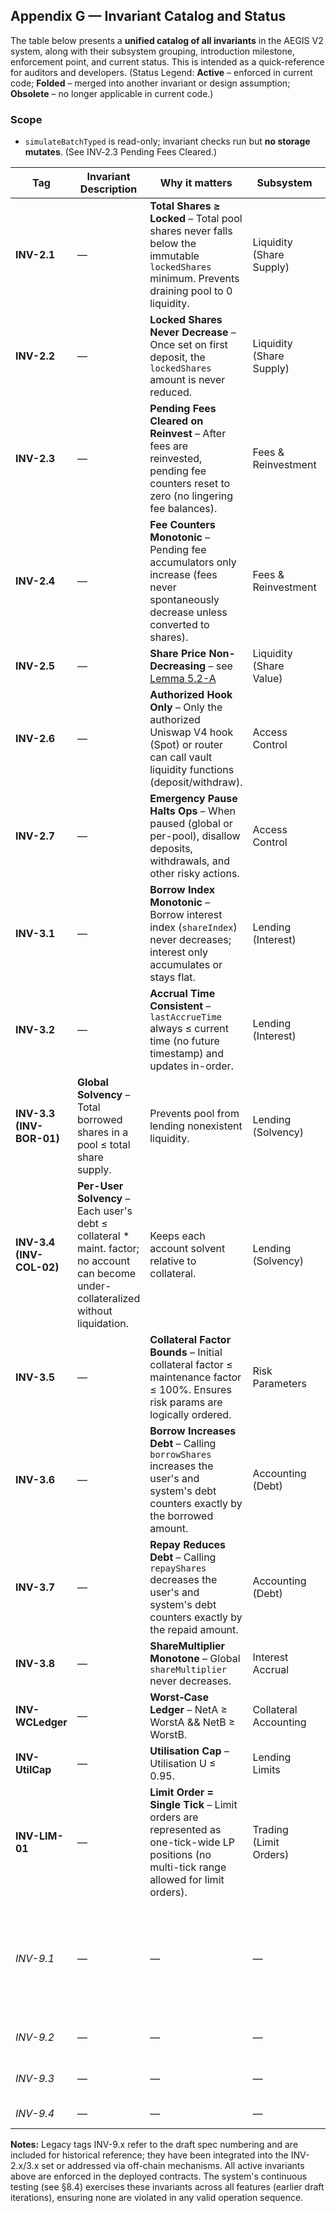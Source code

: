 ## Appendix G — Invariant Catalog and Status

The table below presents a **unified catalog of all invariants** in the AEGIS V2 system, along with their subsystem grouping, introduction milestone, enforcement point, and current status. This is intended as a quick-reference for auditors and developers. (Status Legend: **Active** – enforced in current code; **Folded** – merged into another invariant or design assumption; **Obsolete** – no longer applicable in current code.)

### Scope
- `simulateBatchTyped` is read-only; invariant checks run but **no storage mutates**. (See INV‑2.3 Pending Fees Cleared.)

| **Tag** | **Invariant Description** | **Why it matters** | **Subsystem** | **Introduced** | **Enforcement Point** (Contract.Function) | **Status** |
| --- | --- | --- | --- | --- | --- | --- |
| **INV-2.1**    | — | **Total Shares ≥ Locked** – Total pool shares never falls below the immutable `lockedShares` minimum. Prevents draining pool to 0 liquidity. | Liquidity (Share Supply) | —              | VaultManagerCore – enforced via withdrawal logic (no user can withdraw locked portion)                                                                                   | **Active**        |
| **INV-2.2**    | — | **Locked Shares Never Decrease** – Once set on first deposit, the `lockedShares` amount is never reduced.                                    | Liquidity (Share Supply) | —              | VaultManagerCore – `lockedShares` set in `registerPool` (no function to decrease it)                                                                                     | **Active**        |
| **INV-2.3**    | — | **Pending Fees Cleared on Reinvest** – After fees are reinvested, pending fee counters reset to zero (no lingering fee balances).            | Fees & Reinvestment      | —              | VaultManagerCore.`reinvestFees(pool)` – resets `pendingFees[pool]` to 0 on success                                                                                       | **Active**        |
| **INV-2.4**    | — | **Fee Counters Monotonic** – Pending fee accumulators only increase (fees never spontaneously decrease unless converted to shares).          | Fees & Reinvestment      | —              | SpotHook / VaultManager – `notifyFees` only increments counters (no decrements)                                                                                          | **Active**        |
| **INV-2.5**    | — | **Share Price Non-Decreasing** – see [Lemma 5.2-A](../05_Functional_Specs.md#lemma-5-2-a) | Liquidity (Share Value)  | —              | VaultManagerCore – enforced by proportional mint/burn on reinvest & withdraw (design invariant) | **Active**        |
| **INV-2.6**    | — | **Authorized Hook Only** – Only the authorized Uniswap V4 hook (Spot) or router can call vault liquidity functions (deposit/withdraw).       | Access Control           | —              | VaultManagerCore.`deposit/withdraw` – `require(msg.sender == authorizedHook)`                                                                                            | **Active**        |
| **INV-2.7**    | — | **Emergency Pause Halts Ops** – When paused (global or per-pool), disallow deposits, withdrawals, and other risky actions.                   | Access Control           | —              | VaultManagerCore – `whenNotPaused` modifiers on functions; Spot – checks `emergencyState`                                                                                | **Active**        |
| **INV-3.1**    | — | **Borrow Index Monotonic** – Borrow interest index (`shareIndex`) never decreases; interest only accumulates or stays flat.                  | Lending (Interest)       | —              | VaultManagerCore.`accrueInterest` – index updated multiplicatively (non-decreasing)                                                                                      | **Active**        |
| **INV-3.2**    | — | **Accrual Time Consistent** – `lastAccrueTime` always ≤ current time (no future timestamp) and updates in-order.                             | Lending (Interest)       | —              | VaultManagerCore.`accrueInterest` – skips if `block.timestamp` <= lastAccrueTime; sets lastAccrueTime = now                                                              | **Active**        |
| **INV-3.3 (INV-BOR-01)** | **Global Solvency** – Total borrowed shares in a pool ≤ total share supply. | Prevents pool from lending nonexistent liquidity. | Lending (Solvency) | — | VaultManagerCore – enforced by burning shares on borrow (maintains `totalBorrowShares <= totalShares`) | **Active** |
| **INV-3.4 (INV-COL-02)** | **Per-User Solvency** – Each user's debt ≤ collateral * maint. factor; no account can become under-collateralized without liquidation. | Keeps each account solvent relative to collateral. | Lending (Solvency) | — | VaultManagerCore.`borrowShares` – collateral factor require checks; VaultManagerCore.`withdraw` – `_checkSolvency` on pull-out (reverts if debt would exceed collateral) | **Active** |
| **INV-3.5**    | — | **Collateral Factor Bounds** – Initial collateral factor ≤ maintenance factor ≤ 100%. Ensures risk params are logically ordered.             | Risk Parameters          | —              | PoolPolicyManager.`setCollateralFactors` – require initBps <= maintBps <= 10000                                                                                          | **Active**        |
| **INV-3.6**    | — | **Borrow Increases Debt** – Calling `borrowShares` increases the user's and system's debt counters exactly by the borrowed amount.           | Accounting (Debt)        | —              | VaultManagerCore.`borrowShares` – increments `userVault.borrowShares` and `totalBorrowShares` by `shares`                                                                | **Active**        |
| **INV-3.7**    | — | **Repay Reduces Debt** – Calling `repayShares` decreases the user's and system's debt counters exactly by the repaid amount.                 | Accounting (Debt)        | —              | VaultManagerCore.`repayShares` – decrements `borrowShares` and `totalBorrowShares` by `shares` repaid                                                                    | **Active**        |
| **INV-3.8**    | — | **ShareMultiplier Monotone** – Global `shareMultiplier` never decreases. | Interest Accrual | draft | accrueInterest() | **Draft** |
| **INV-WCLedger** | — | **Worst‑Case Ledger** – NetA ≥ WorstA && NetB ≥ WorstB. | Collateral Accounting | draft | mintCR/burnCR/LO fill | **Draft** |
| **INV-UtilCap** | — | **Utilisation Cap** – Utilisation U ≤ 0.95. | Lending Limits | active | borrowFR, repayFR, accrueInterest() | **Active** |
| **INV-LIM-01** | — | **Limit Order = Single Tick** – Limit orders are represented as one-tick-wide LP positions (no multi-tick range allowed for limit orders).   | Trading (Limit Orders)   | —              | VaultManagerCore.`openLPPosition` – for limit orders, uses `tickLower == tickUpper` (enforced in function params)                                                        | **Active**        |
| *INV-9.1*      | — | — | — | — | — | *(Paused State Halts Risky Actions – legacy draft label for pause invariant, now INV-2.7)*                                                   | *Access Control*         | *—*            | *See INV-2.7 (Unified)*                                                                                                                                                  | *Folded*          |
| *INV-9.2*      | — | — | — | — | *(Timelock on Critical Gov Actions – off-chain policy to delay governance changes)*                                                          | *Governance*             | *—*            | *Off-chain via Timelock contract (48h delay)*                                                                                                                            | *Active (policy)* |
| *INV-9.3*      | — | — | — | — | *(Module Upgrade Safety – new modules must be compatible with storage/interfaces)*                                                           | *Upgradability*          | *—*            | *Governance review + interface checks on setModule (OZ's `supportsInterface`)*                                                                                           | *Active*          |
| *INV-9.4*      | — | — | — | — | *(No Unbounded Loops – all on-chain loops are bounded by design)*                                                                            | *Architecture*           | *—*            | *Code structure – no user-iterating loops (e.g. liquidations handled per-user)*                                                                                          | *Active*          |

**Notes:** Legacy tags INV-9.x refer to the draft spec numbering and are included for historical reference; they have been integrated into the INV-2.x/3.x set or addressed via off-chain mechanisms. All active invariants above are enforced in the deployed contracts. The system's continuous testing (see §8.4) exercises these invariants across all features (earlier draft iterations), ensuring none are violated in any valid operation sequence.
